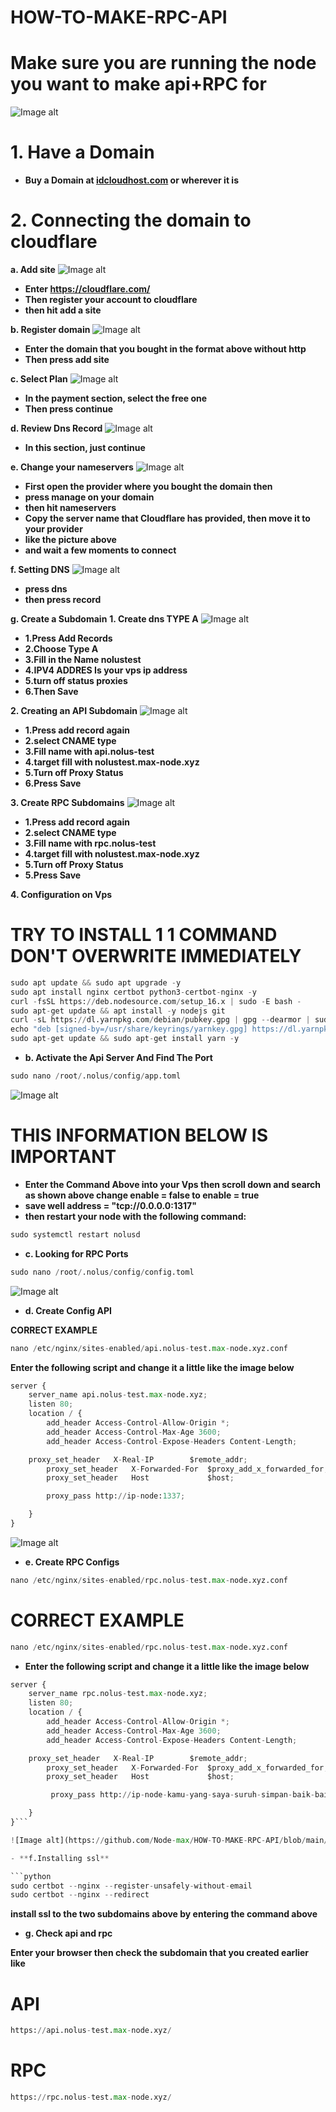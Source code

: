 # HOW-TO-MAKE-RPC-API
# Make sure you are running the node you want to make api+RPC for
![Image alt](https://github.com/Node-max/HOW-TO-MAKE-RPC-API/blob/main/image.png)

# 1. Have a Domain
- **Buy a Domain at [idcloudhost.com](https://idcloudhost.com/) or wherever it is**

# 2. Connecting the domain to cloudflare

**a. Add site**
![Image alt](https://github.com/Node-max/HOW-TO-MAKE-RPC-API/blob/main/image%20(1).png)

- **Enter https://cloudflare.com/**
- **Then register your account to cloudflare**
- **then hit add a site**

**b. Register domain**
![Image alt](https://github.com/Node-max/HOW-TO-MAKE-RPC-API/blob/main/Slide1.JPG)

- **Enter the domain that you bought in the format above without http**
- **Then press add site**

**c. Select Plan**
![Image alt](https://github.com/Node-max/HOW-TO-MAKE-RPC-API/blob/main/image%20(2).png)

- **In the payment section, select the free one** 
- **Then press continue**

**d. Review Dns Record**
![Image alt](https://github.com/Node-max/HOW-TO-MAKE-RPC-API/blob/main/image%20(3).png)

- **In this section, just continue**

**e. Change your nameservers**
![Image alt](https://github.com/Node-max/HOW-TO-MAKE-RPC-API/blob/main/image%20(4).png)

- **First open the provider where you bought the domain then**
- **press manage on your domain**
- **then hit nameservers**
- **Copy the server name that Cloudflare has provided, then move it to your provider**
- **like the picture above**
- **and wait a few moments to connect**

**f. Setting DNS**
![Image alt](https://github.com/Node-max/HOW-TO-MAKE-RPC-API/blob/main/Slide2.JPG)

- **press dns**
- **then press record**

**g. Create a Subdomain**
**1. Create dns TYPE A**
![Image alt](https://github.com/Node-max/HOW-TO-MAKE-RPC-API/blob/main/Slide3.JPG)

- **1.Press Add Records**
- **2.Choose Type A**
- **3.Fill in the Name nolustest**
- **4.IPV4 ADDRES Is your vps ip address**
- **5.turn off status proxies**
- **6.Then Save**

**2. Creating an API Subdomain**
![Image alt](https://github.com/Node-max/HOW-TO-MAKE-RPC-API/blob/main/Slide4.JPG)

- **1.Press add record again**
- **2.select CNAME type**
- **3.Fill name with api.nolus-test**
- **4.target fill with nolustest.max-node.xyz**
- **5.Turn off Proxy Status**
- **6.Press Save**

**3. Create RPC Subdomains**
![Image alt](https://github.com/Node-max/HOW-TO-MAKE-RPC-API/blob/main/Slide5.JPG)

- **1.Press add record again**
- **2.select CNAME type**
- **3.Fill name with rpc.nolus-test**
- **4.target fill with nolustest.max-node.xyz**
- **5.Turn off Proxy Status**
- **5.Press Save**

**4. Configuration on Vps**
# TRY TO INSTALL 1 1 COMMAND DON'T OVERWRITE IMMEDIATELY

```python
sudo apt update && sudo apt upgrade -y
sudo apt install nginx certbot python3-certbot-nginx -y
curl -fsSL https://deb.nodesource.com/setup_16.x | sudo -E bash -
sudo apt-get update && apt install -y nodejs git
curl -sL https://dl.yarnpkg.com/debian/pubkey.gpg | gpg --dearmor | sudo tee /usr/share/keyrings/yarnkey.gpg >/dev/null
echo "deb [signed-by=/usr/share/keyrings/yarnkey.gpg] https://dl.yarnpkg.com/debian stable main" | sudo tee /etc/apt/sources.list.d/yarn.list
sudo apt-get update && sudo apt-get install yarn -y
```
- **b. Activate the Api Server And Find The Port**

```python
sudo nano /root/.nolus/config/app.toml
```
![Image alt](https://github.com/Node-max/HOW-TO-MAKE-RPC-API/blob/main/image%20(5).png)

# THIS INFORMATION BELOW IS IMPORTANT

- **Enter the Command Above into your Vps then scroll down and search as shown above change enable = false to enable = true**
- **save well address = "tcp://0.0.0.0:1317"**
- **then restart your node with the following command:**

```python
sudo systemctl restart nolusd
```
- **c. Looking for RPC Ports**

```python
sudo nano /root/.nolus/config/config.toml
```

![Image alt](https://github.com/Node-max/HOW-TO-MAKE-RPC-API/blob/main/image%20(6).png)


- **d. Create Config API**

**CORRECT EXAMPLE**

```python
nano /etc/nginx/sites-enabled/api.nolus-test.max-node.xyz.conf
```

**Enter the following script and change it a little like the image below**

```python
server {
    server_name api.nolus-test.max-node.xyz;
    listen 80;
    location / {
        add_header Access-Control-Allow-Origin *;
        add_header Access-Control-Max-Age 3600;
        add_header Access-Control-Expose-Headers Content-Length;

	proxy_set_header   X-Real-IP        $remote_addr;
        proxy_set_header   X-Forwarded-For  $proxy_add_x_forwarded_for;
        proxy_set_header   Host             $host;

        proxy_pass http://ip-node:1337;

    }
}
```
![Image alt](https://github.com/Node-max/HOW-TO-MAKE-RPC-API/blob/main/Slide6.JPG)

- **e. Create RPC Configs**

```python
nano /etc/nginx/sites-enabled/rpc.nolus-test.max-node.xyz.conf
```

# CORRECT EXAMPLE
```python
nano /etc/nginx/sites-enabled/rpc.nolus-test.max-node.xyz.conf
```
- **Enter the following script and change it a little like the image below**
```python
server {
    server_name rpc.nolus-test.max-node.xyz;
    listen 80;
    location / {
        add_header Access-Control-Allow-Origin *;
        add_header Access-Control-Max-Age 3600;
        add_header Access-Control-Expose-Headers Content-Length;

	proxy_set_header   X-Real-IP        $remote_addr;
        proxy_set_header   X-Forwarded-For  $proxy_add_x_forwarded_for;
        proxy_set_header   Host             $host;

         proxy_pass http://ip-node-kamu-yang-saya-suruh-simpan-baik-baik:1337;

    }
}```

![Image alt](https://github.com/Node-max/HOW-TO-MAKE-RPC-API/blob/main/Slide7.JPG)

- **f.Installing ssl**

```python
sudo certbot --nginx --register-unsafely-without-email
sudo certbot --nginx --redirect
```
**install ssl to the two subdomains above by entering the command above**

- **g. Check api and rpc**

**Enter your browser then check the subdomain that you created earlier like**
# API
```python
https://api.nolus-test.max-node.xyz/
```
# RPC
```python
https://rpc.nolus-test.max-node.xyz/
```




